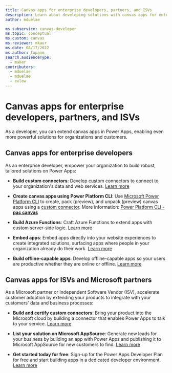 ```yaml
---
title: Canvas apps for enterprise developers, partners, and ISVs
description: Learn about developing solutions with canvas apps for enterprise developers, partners, and ISVs.
author: mduelae

ms.subservice: canvas-developer
ms.topic: conceptual
ms.custom: canvas
ms.reviewer: mkaur
ms.date: 08/17/2022
ms.author: tapanm
search.audienceType: 
  - maker
contributors:
  - mduelae
  - mduelae
  - evlew
---
```


# Canvas apps for enterprise developers, partners, and ISVs

As a developer, you can extend canvas apps in Power Apps, enabling even more powerful solutions for organizations and customers.

## Canvas apps for enterprise developers

As an enterprise developer, empower your organization to build robust, tailored solutions on Power Apps:

- **Build custom connectors**: Develop custom connectors to connect to your organization's data and web services. [Learn more](/connectors/custom-connectors/)

- **Create canvas apps using Power Platform CLI**: Use [Microsoft Power Platform CLI](/power-platform/developer/cli/introduction) to create, pack (preview), and unpack (preview) canvas apps using a [custom connector](/connectors/custom-connectors/). More information: [Power Platform CLI - **pac canvas**](/power-platform/developer/cli/reference/canvas)

- **Build Azure Functions**: Craft Azure Functions to extend apps with custom server-side logic. [Learn more](/azure/azure-functions/app-service-export-api-to-powerapps-and-flow)

- **Embed apps**: Embed apps directly into your website experiences to create integrated solutions, surfacing apps where people in your organization already do their work. [Learn more](embed-apps-dev.md)

- **Build offline-capable apps**: Develop offline-capable apps so your users are productive whether they are online or offline. [Learn more](offline-apps.md)

## Canvas apps for ISVs and Microsoft partners

As a Microsoft partner or Independent Software Vendor (ISV), accelerate customer adoption by extending your products to integrate with your customers' data and business processes:

- **Build and certify custom connectors**: Bring your product into the Microsoft cloud by building a connector that enables Power Apps to talk to your service. [Learn more](/connectors/custom-connectors/submit-certification)

- **List your solution on Microsoft AppSource**: Generate new leads for your business by building an app with Power Apps and publishing it to Microsoft AppSource for new customers to find. [Learn more](/power-platform/developer/appsource/publish-app)

- **Get started today for free**: Sign-up for the Power Apps Developer Plan for free and start building apps in a dedicated developer environment. [Learn more](../developer-plan.md)
